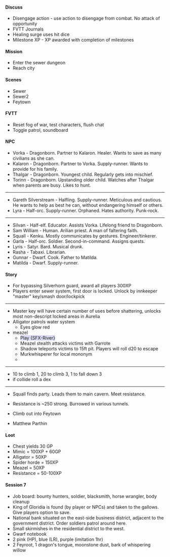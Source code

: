 #### Discuss
- Disengage action - use action to disengage from combat. No attack of opportunity
- FVTT Journals
- Healing surge uses hit dice
- Milestone XP - XP awarded with completion of milestones
#### Mission
- Enter the sewer dungeon
- Reach city
#### Scenes
- Sewer
- Sewer2
- Feytown
#### FVTT
- Reset fog of war, test characters, flush chat
- Toggle patrol, soundboard
#### NPC
- Vorka - Dragonborn. Partner to Kalaron. Healer. Wants to save as many civilians as she can.
- Kalaron - Dragonborn. Partner to Vorka. Supply-runner. Wants to provide for his family.
- Thalgar - Dragonborn. Youngest child. Regularly gets into mischief.
- Torinn - Dragonborn. Upstanding older child. Watches after Thalgar when parents are busy. Likes to hunt.
-------------------------------------------------------
- Gareth Silverstream - Halfling. Supply-runner. Meticulous and cautious. He wants to help as best he can, without endangering himself or others.
- Lyra - Half-orc. Supply-runner. Orphaned. Hates authority. Punk-rock.
------------------------------
- Silvan - Half-elf. Educator. Assists Vorka. Lifelong friend to Dragonborn.
- Sam William - Human. Arilian priest. A man of faltering faith.
- Squall - Kenku. Mostly communicates by gestures. Engineer/tinkerer.
- Garla - Half-orc. Soldier. Second-in-command. Assigns quests.
- Lyris - Satyr. Bard. Musical drunk.
- Rasha - Tabaxi. Librarian.
- Gunnar - Dwarf. Cook. Father to Matilda.
- Matilda - Dwarf. Supply-runner.
#### Story
- For bypassing Silverhorn guard, award all players 300XP
- Players enter sewer system, first door is locked. Unlock by innkeeper "master" key/smash door/lockpick
---------------------------------------------
- Master key will have certain number of uses before shattering, unlocks most non-descript locked areas in Aurelia
- Alligator patrols water system
	- Eyes glow red
- meazel
	- <span style="background:rgba(74, 82, 199, 0.2)">Play {SFX-River}</span>
	- Meazel stealth attacks victims with Garrote
	- Shadow teleports victims to 15ft pit. Players will roll d20 to escape
	- Murkwhisperer for local mononym
	- 
----------------------
- 10 to climb 1, 20 to climb 3, 1 to fall down 3
- if collide roll a dex 
-------------------------
- Squall finds party. Leads them to main cavern. Meet resistance.
- Resistance is ~250 strong. Burrowed in various tunnels.
- Climb out into Feytown

- Matthew Parthin
#### Loot
- Chest yields 30 GP
- Mimic = 100XP + 60GP
- Alligator = 50XP
- Spider horde = 150XP
- Meazel = 50XP
- Resistance = 50-100XP
#### Session 7
- Job board: bounty hunters, soldier, blacksmith, horse wrangler, body cleanup
- King of Gloridia is found (by player or NPCs) and taken to the gallows. Give players option to save.
- National bank situated on the east-side business district, adjacent to the government district. Order soldiers patrol around here.
- Small skirmishes in the residential district to the west.
- Gwarf notebook
- 2 pink (HP), blue (LR), purple (imitation 1hr)
- 2 Feyroot, 1 dragon's tongue, moonstone dust, bark of whispering willow